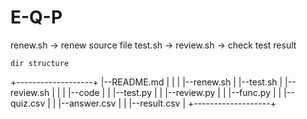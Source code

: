 # E-Q-P

renew.sh -> renew source file
test.sh -> 
review.sh -> check test result

	dir structure
+-------------------+
|--README.md		|
|					|
|--renew.sh 		|
|--test.sh			|
|--review.sh		|
|					|
|--code 			|
|	|--test.py		|
|	|--review.py	|
|	|--func.py		|
|	|--quiz.csv		|
|	|--answer.csv	|
|	|--result.csv	|
+-------------------+
